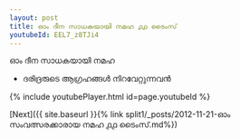 ```yaml
---
layout: post
title: ഓം ദീന സാധകയായി നമഹ ൧൧ ടൈംസ്
youtubeId: EEL7_z8TJi4
---
```

 
 
 ഓം ദീന സാധകയായി നമഹ 
 
 -  ദരിദ്രരുടെ ആഗ്രഹങ്ങൾ നിറവേറ്റുന്നവൻ 
 
  
 
  
 
 
 
 
 
 


{% include youtubePlayer.html id=page.youtubeId %}
 
[Next]({{ site.baseurl }}{% link  split1/_posts/2012-11-21-ഓം സംവത്സരക്കാരായ നമഹ ൧൧ ടൈംസ്.md%})
 
